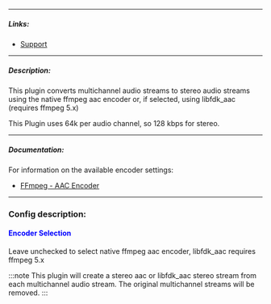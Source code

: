 
---

##### Links:

- [Support](https://unmanic.app/discord)

---

##### Description:

This plugin converts multichannel audio streams to stereo audio streams using the native ffmpeg aac encoder or,
if selected, using libfdk_aac (requires ffmpeg 5.x)

This Plugin uses 64k per audio channel, so 128 kbps for stereo. 

---

##### Documentation:

For information on the available encoder settings:
- [FFmpeg - AAC Encoder](https://trac.ffmpeg.org/wiki/Encode/AAC)

--- 

### Config description:

#### <span style="color:blue">Encoder Selection</span>
Leave unchecked to select native ffmpeg aac encoder, libfdk_aac requires ffmpeg 5.x

:::note
This plugin will create a stereo aac or libfdk_aac stereo stream from each multichannel
audio stream. The original multichannel streams will be removed.
:::

